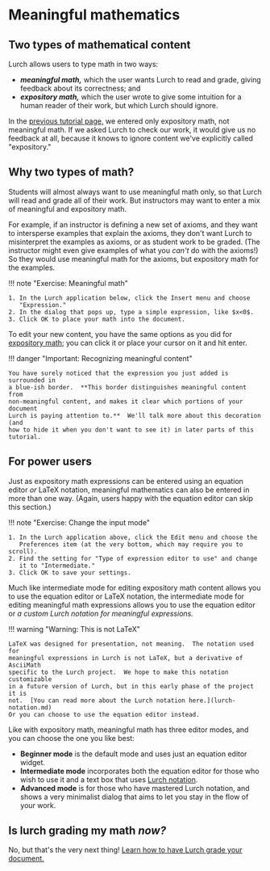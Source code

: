 
# Meaningful mathematics

## Two types of mathematical content

Lurch allows users to type math in two ways:

 * ***meaningful math,*** which the user wants Lurch to read and grade, giving
   feedback about its correctness; and
 * ***expository math,*** which the user wrote to give some intuition for a human
   reader of their work, but which Lurch should ignore.

In the [previous tutorial page,](tut-02-expository-math.md) we entered only
expository math, not meaningful math.  If we asked Lurch to check our work, it
would give us no feedback at all, because it knows to ignore content we've
explicitly called "expository."

## Why two types of math?

Students will almost always want to use meaningful math only, so that Lurch
will read and grade all of their work.  But instructors may want to enter
a mix of meaningful and expository math.

For example, if an instructor is defining a new set of axioms, and they want to
intersperse examples that explain the axioms, they don't want Lurch to
misinterpret the examples as axioms, or as student work to be graded.  (The
instructor might even give examples of what you *can't* do with the axioms!)
So they would use meaningful math for the axioms, but expository math for the
examples.

!!! note "Exercise: Meaningful math"

    1. In the Lurch application below, click the Insert menu and choose
       "Expression."
    2. In the dialog that pops up, type a simple expression, like $x<0$.
    3. Click OK to place your math into the document.

<div class='lurch-embed' width='100%' height='400px'>
</div>

To edit your new content, you have the same options as you did for
[expository math](tut-02-expository-math.md); you can click it or place your
cursor on it and hit enter.

!!! danger "Important: Recognizing meaningful content"

    You have surely noticed that the expression you just added is surrounded in
    a blue-ish border.  **This border distinguishes meaningful content from
    non-meaningful content, and makes it clear which portions of your document
    Lurch is paying attention to.**  We'll talk more about this decoration (and
    how to hide it when you don't want to see it) in later parts of this
    tutorial.

## For power users

Just as expository math expressions can be entered using an equation editor *or*
LaTeX notation, meaningful mathematics can also be entered in more than one way.
(Again, users happy with the equation editor can skip this section.)

!!! note "Exercise: Change the input mode"

    1. In the Lurch application above, click the Edit menu and choose the
       Preferences item (at the very bottom, which may require you to scroll).
    2. Find the setting for "Type of expression editor to use" and change
       it to "Intermediate."
    3. Click OK to save your settings.

Much like intermediate mode for editing expository math content allows you to
use the equation editor or LaTeX notation, the intermediate mode for editing
meaningful math expressions allows you to use the equation editor or *a custom
Lurch notation for meaningful expressions.*

!!! warning "Warning: This is not LaTeX"

    LaTeX was designed for presentation, not meaning.  The notation used for
    meaningful expressions in Lurch is not LaTeX, but a derivative of AsciiMath
    specific to the Lurch project.  We hope to make this notation customizable
    in a future version of Lurch, but in this early phase of the project it is
    not.  [You can read more about the Lurch notation here.](lurch-notation.md)
    Or you can choose to use the equation editor instead.

Like with expository math, meaningful math has three editor modes, and you can
choose the one you like best:

 - **Beginner mode** is the default mode and uses just an equation editor widget.
 - **Intermediate mode** incorporates both the equation editor for those who
   wish to use it and a text box that uses [Lurch notation](lurch-notation.md).
 - **Advanced mode** is for those who have mastered Lurch notation, and shows a
   very minimalist dialog that aims to let you stay in the flow of your work.

## Is lurch grading my math *now?*

No, but that's the very next thing!
[Learn how to have Lurch grade your document.](tut-04-validation.md)
